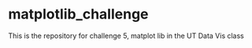# matplotlib_challenge
This is the repository for challenge 5, matplot lib in the UT Data Vis class
